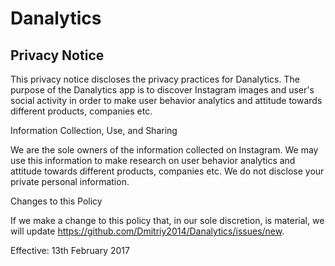 # Danalytics

## Privacy Notice

This privacy notice discloses the privacy practices for Danalytics. The purpose of the Danalytics app is to discover Instagram images and user's social activity in order to make user behavior analytics and attitude towards different products, companies etc.

Information Collection, Use, and Sharing

We are the sole owners of the information collected on Instagram. We may use this information to make research on user behavior analytics and attitude towards different products, companies etc.
We do not disclose your private personal information.

Changes to this Policy

If we make a change to this policy that, in our sole discretion, is material, we will update https://github.com/Dmitriy2014/Danalytics/issues/new.

Effective: 13th February 2017

